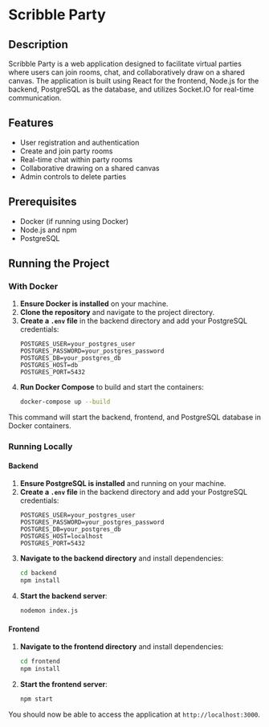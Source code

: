 # Scribble Party

## Description

Scribble Party is a web application designed to facilitate virtual parties where users can join rooms, chat, and collaboratively draw on a shared canvas. The application is built using React for the frontend, Node.js for the backend, PostgreSQL as the database, and utilizes Socket.IO for real-time communication.

## Features

- User registration and authentication
- Create and join party rooms
- Real-time chat within party rooms
- Collaborative drawing on a shared canvas
- Admin controls to delete parties

## Prerequisites

- Docker (if running using Docker)
- Node.js and npm
- PostgreSQL

## Running the Project

### With Docker

1. **Ensure Docker is installed** on your machine.
2. **Clone the repository** and navigate to the project directory.
3. **Create a `.env` file** in the backend directory and add your PostgreSQL credentials:
    ```env
    POSTGRES_USER=your_postgres_user
    POSTGRES_PASSWORD=your_postgres_password
    POSTGRES_DB=your_postgres_db
    POSTGRES_HOST=db
    POSTGRES_PORT=5432
    ```
4. **Run Docker Compose** to build and start the containers:
    ```sh
    docker-compose up --build
    ```

This command will start the backend, frontend, and PostgreSQL database in Docker containers.

### Running Locally

#### Backend

1. **Ensure PostgreSQL is installed** and running on your machine.
2. **Create a `.env` file** in the backend directory and add your PostgreSQL credentials:
    ```env
    POSTGRES_USER=your_postgres_user
    POSTGRES_PASSWORD=your_postgres_password
    POSTGRES_DB=your_postgres_db
    POSTGRES_HOST=localhost
    POSTGRES_PORT=5432
    ```
3. **Navigate to the backend directory** and install dependencies:
    ```sh
    cd backend
    npm install
    ```
4. **Start the backend server**:
    ```sh
    nodemon index.js
    ```

#### Frontend

1. **Navigate to the frontend directory** and install dependencies:
    ```sh
    cd frontend
    npm install
    ```
2. **Start the frontend server**:
    ```sh
    npm start
    ```

You should now be able to access the application at `http://localhost:3000`.
